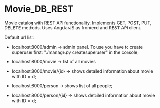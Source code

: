 # Movie_DB_REST
Movie catalog with REST API functionality. Implements GET, POST, PUT, DELETE methods. Uses AngularJS as frontend and REST API client.

Default url list:

- localhost:8000/admin -> admin panel. To use you have to create superuser first: 
           "./manage.py createsuperuser" in the console;

- localhost:8000/movie -> list of all movies;

- localhost:8000/movie/{id} -> shows detailed information about movie with ID = id;

- localhost:8000/person -> shows list of all people;

- localhost:8000/person/{id} -> shows detailed information about movie with ID = id;

